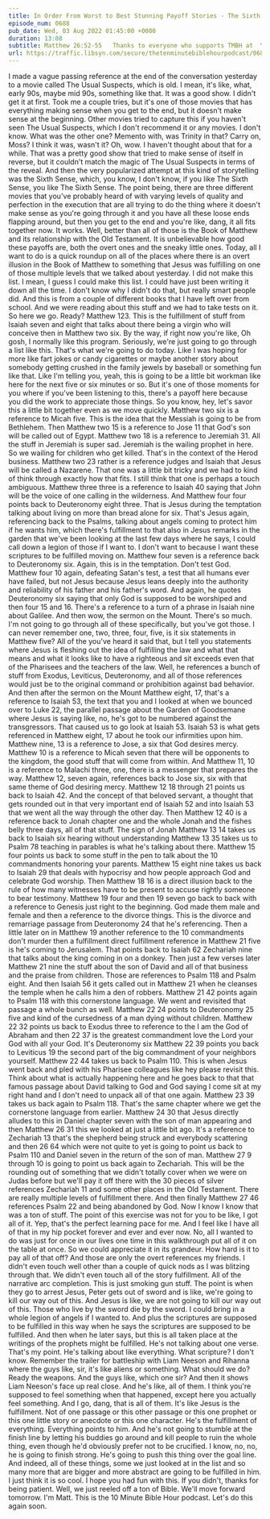 ```yaml
---
title: In Order From Worst to Best Stunning Payoff Stories - The Sixth Sense, Memento, The Usual Suspects, Matthew
episode_num: 0688
pub_date: Wed, 03 Aug 2022 01:45:00 +0000
duration: 13:08
subtitle: Matthew 26:52-55   Thanks to everyone who supports TMBH at  You're the reason we can all do this together!  Music written and performed by .
url: https://traffic.libsyn.com/secure/thetenminutebiblehourpodcast/0688_-_In_Order_From_Worst_to_Best_Stunning_Payoff_Stories_-_The_Sixth_Sense_Memento_The_Usual_Suspects_Matthew.mp3
---
```


 I made a vague passing reference at the end of the conversation yesterday to a movie called The Usual Suspects, which is old. I mean, it's like, what, early 90s, maybe mid 90s, something like that. It was a good show. I didn't get it at first. Took me a couple tries, but it's one of those movies that has everything making sense when you get to the end, but it doesn't make sense at the beginning. Other movies tried to capture this if you haven't seen The Usual Suspects, which I don't recommend it or any movies. I don't know. What was the other one? Memento with, was Trinity in that? Carry on, Moss? I think it was, wasn't it? Oh, wow. I haven't thought about that for a while. That was a pretty good show that tried to make sense of itself in reverse, but it couldn't match the magic of The Usual Suspects in terms of the reveal. And then the very popularized attempt at this kind of storytelling was the Sixth Sense, which, you know, I don't know, if you like The Sixth Sense, you like The Sixth Sense. The point being, there are three different movies that you've probably heard of with varying levels of quality and perfection in the execution that are all trying to do the thing where it doesn't make sense as you're going through it and you have all these loose ends flapping around, but then you get to the end and you're like, dang, it all fits together now. It works. Well, better than all of those is the Book of Matthew and its relationship with the Old Testament. It is unbelievable how good these payoffs are, both the overt ones and the sneaky little ones. Today, all I want to do is a quick roundup on all of the places where there is an overt illusion in the Book of Matthew to something that Jesus was fulfilling on one of those multiple levels that we talked about yesterday. I did not make this list. I mean, I guess I could make this list. I could have just been writing it down all the time. I don't know why I didn't do that, but really smart people did. And this is from a couple of different books that I have left over from school. And we were reading about this stuff and we had to take tests on it. So here we go. Ready? Matthew 123. This is the fulfillment of stuff from Isaiah seven and eight that talks about there being a virgin who will conceive then in Matthew two six. By the way, if right now you're like, Oh gosh, I normally like this program. Seriously, we're just going to go through a list like this. That's what we're going to do today. Like I was hoping for more like fart jokes or candy cigarettes or maybe another story about somebody getting crushed in the family jewels by baseball or something fun like that. Like I'm telling you, yeah, this is going to be a little bit workman like here for the next five or six minutes or so. But it's one of those moments for you where if you've been listening to this, there's a payoff here because you did the work to appreciate those things. So you know, hey, let's savor this a little bit together even as we move quickly. Matthew two six is a reference to Micah five. This is the idea that the Messiah is going to be from Bethlehem. Then Matthew two 15 is a reference to Jose 11 that God's son will be called out of Egypt. Matthew two 18 is a reference to Jeremiah 31. All the stuff in Jeremiah is super sad. Jeremiah is the wailing prophet in here. So we wailing for children who get killed. That's in the context of the Herod business. Matthew two 23 rather is a reference judges and Isaiah that Jesus will be called a Nazarene. That one was a little bit tricky and we had to kind of think through exactly how that fits. I still think that one is perhaps a touch ambiguous. Matthew three three is a reference to Isaiah 40 saying that John will be the voice of one calling in the wilderness. And Matthew four four points back to Deuteronomy eight three. That is Jesus during the temptation talking about living on more than bread alone for six. That's Jesus again, referencing back to the Psalms, talking about angels coming to protect him if he wants him, which there's fulfillment to that also in Jesus remarks in the garden that we've been looking at the last few days where he says, I could call down a legion of those if I want to. I don't want to because I want these scriptures to be fulfilled moving on. Matthew four seven is a reference back to Deuteronomy six. Again, this is in the temptation. Don't test God. Matthew four 10 again, defeating Satan's test, a test that all humans ever have failed, but not Jesus because Jesus leans deeply into the authority and reliability of his father and his father's word. And again, he quotes Deuteronomy six saying that only God is supposed to be worshiped and then four 15 and 16. There's a reference to a turn of a phrase in Isaiah nine about Galilee. And then wow, the sermon on the Mount. There's so much. I'm not going to go through all of these specifically, but you've got those. I can never remember one, two, three, four, five, is it six statements in Matthew five? All of the you've heard it said that, but I tell you statements where Jesus is fleshing out the idea of fulfilling the law and what that means and what it looks like to have a righteous and sit exceeds even that of the Pharisees and the teachers of the law. Well, he references a bunch of stuff from Exodus, Leviticus, Deuteronomy, and all of those references would just be to the original command or prohibition against bad behavior. And then after the sermon on the Mount Matthew eight, 17, that's a reference to Isaiah 53, the text that you and I looked at when we bounced over to Luke 22, the parallel passage about the Garden of Goodsemane where Jesus is saying like, no, he's got to be numbered against the transgressors. That caused us to go look at Isaiah 53. Isaiah 53 is what gets referenced in Matthew eight, 17 about he took our infirmities upon him. Matthew nine, 13 is a reference to Jose, a six that God desires mercy. Matthew 10 is a reference to Micah seven that there will be opponents to the kingdom, the good stuff that will come from within. And Matthew 11, 10 is a reference to Malachi three, one, there is a messenger that prepares the way. Matthew 12, seven again, references back to Jose six, six with that same theme of God desiring mercy. Matthew 12 18 through 21 points us back to Isaiah 42. And the concept of that beloved servant, a thought that gets rounded out in that very important end of Isaiah 52 and into Isaiah 53 that we went all the way through the other day. Then Matthew 12 40 is a reference back to Jonah chapter one and the whole Jonah and the fishes belly three days, all of that stuff. The sign of Jonah Matthew 13 14 takes us back to Isaiah six hearing without understanding Matthew 13 35 takes us to Psalm 78 teaching in parables is what he's talking about there. Matthew 15 four points us back to some stuff in the pen to talk about the 10 commandments honoring your parents. Matthew 15 eight nine takes us back to Isaiah 29 that deals with hypocrisy and how people approach God and celebrate God worship. Then Matthew 18 16 is a direct illusion back to the rule of how many witnesses have to be present to accuse rightly someone to bear testimony. Matthew 19 four and then 19 seven go back to back with a reference to Genesis just right to the beginning. God made them male and female and then a reference to the divorce things. This is the divorce and remarriage passage from Deuteronomy 24 that he's referencing. Then a little later on in Matthew 19 another reference to the 10 commandments don't murder then a fulfillment direct fulfillment reference in Matthew 21 five is he's coming to Jerusalem. That points back to Isaiah 62 Zechariah nine that talks about the king coming in on a donkey. Then just a few verses later Matthew 21 nine the stuff about the son of David and all of that business and the praise from children. Those are references to Psalm 118 and Psalm eight. And then Isaiah 56 it gets called out in Matthew 21 when he cleanses the temple when he calls him a den of robbers. Matthew 21 42 points again to Psalm 118 with this cornerstone language. We went and revisited that passage a whole bunch as well. Matthew 22 24 points to Deuteronomy 25 five and kind of the cursedness of a man dying without children. Matthew 22 32 points us back to Exodus three to reference to the I am the God of Abraham and then 22 37 is the greatest commandment love the Lord your God with all your God. It's Deuteronomy six Matthew 22 39 points you back to Leviticus 19 the second part of the big commandment of your neighbors yourself. Matthew 22 44 takes us back to Psalm 110. This is when Jesus went back and pled with his Pharisee colleagues like hey please revisit this. Think about what is actually happening here and he goes back to that that famous passage about David talking to God and God saying I come sit at my right hand and I don't need to unpack all of that one again. Matthew 23 39 takes us back again to Psalm 118. That's the same chapter where we get the cornerstone language from earlier. Matthew 24 30 that Jesus directly alludes to this in Daniel chapter seven with the son of man appearing and then Matthew 26 31 this we looked at just a little bit ago. It's a reference to Zechariah 13 that's the shepherd being struck and everybody scattering and then 26 64 which were not quite to yet is going to point us back to Psalm 110 and Daniel seven in the return of the son of man. Matthew 27 9 through 10 is going to point us back again to Zechariah. This will be the rounding out of something that we didn't totally cover when we were on Judas before but we'll pay it off there with the 30 pieces of silver references Zechariah 11 and some other places in the Old Testament. There are really multiple levels of fulfillment there. And then finally Matthew 27 46 references Psalm 22 and being abandoned by God. Now I know I know that was a ton of stuff. The point of this exercise was not for you to be like, I got all of it. Yep, that's the perfect learning pace for me. And I feel like I have all of that in my hip pocket forever and ever and ever now. No, all I wanted to do was just for once in our lives one time in this walkthrough put all of it on the table at once. So we could appreciate it in its grandeur. How hard is it to pay all of that off? And those are only the overt references my friends. I didn't even touch well other than a couple of quick nods as I was blitzing through that. We didn't even touch all of the story fulfillment. All of the narrative arc completion. This is just smoking gun stuff. The point is when they go to arrest Jesus, Peter gets out of sword and is like, we're going to kill our way out of this. And Jesus is like, we are not going to kill our way out of this. Those who live by the sword die by the sword. I could bring in a whole legion of angels if I wanted to. And plus the scriptures are supposed to be fulfilled in this way when he says the scriptures are supposed to be fulfilled. And then when he later says, but this is all taken place at the writings of the prophets might be fulfilled. He's not talking about one verse. That's my point. He's talking about like everything. What scripture? I don't know. Remember the trailer for battleship with Liam Neeson and Rihanna where the guys like, sir, it's like aliens or something. What should we do? Ready the weapons. And the guys like, which one sir? And then it shows Liam Neeson's face up real close. And he's like, all of them. I think you're supposed to feel something when that happened, except here you actually feel something. And I go, dang, that is all of them. It's like Jesus is the fulfillment. Not of one passage or this other passage or this one prophet or this one little story or anecdote or this one character. He's the fulfillment of everything. Everything points to him. And he's not going to stumble at the finish line by letting his buddies go around and kill people to ruin the whole thing, even though he'd obviously prefer not to be crucified. I know, no, no, he is going to finish strong. He's going to push this thing over the goal line. And indeed, all of these things, some we just looked at in the list and so many more that are bigger and more abstract are going to be fulfilled in him. I just think it is so cool. I hope you had fun with this. If you didn't, thanks for being patient. Well, we just reeled off a ton of Bible. We'll move forward tomorrow. I'm Matt. This is the 10 Minute Bible Hour podcast. Let's do this again soon.